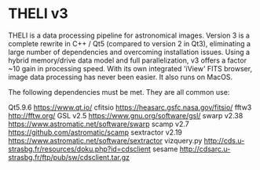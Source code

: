 # THELI v3

THELI is a data processing pipeline for astronomical images. Version 3 is a complete rewrite in C++ / Qt5 (compared to version 2 in Qt3), eliminating a large number of dependencies and overcoming installation issues. Using a hybrid memory/drive data model and full parallelization, v3 offers a factor ~10 gain in processing speed. With its own integrated 'iView' FITS browser, image data processing has never been easier. It also runs on MacOS.

The following dependencies must be met. They are all common use:

Qt5.9.6   https://www.qt.io/
cfitsio   https://heasarc.gsfc.nasa.gov/fitsio/
fftw3     http://fftw.org/
GSL v2.5  https://www.gnu.org/software/gsl/
swarp v2.38   https://www.astromatic.net/software/swarp
scamp v2.7    https://github.com/astromatic/scamp
sextractor v2.19     https://www.astromatic.net/software/sextractor
vizquery.py  http://cds.u-strasbg.fr/resources/doku.php?id=cdsclient
sesame   http://cdsarc.u-strasbg.fr/ftp/pub/sw/cdsclient.tar.gz

